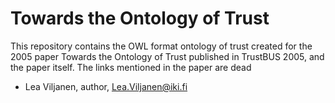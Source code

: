 # Towards the Ontology of Trust

This repository contains the OWL format ontology of trust created for the 2005 paper Towards the Ontology of Trust published in TrustBUS 2005, and the paper itself.
The links mentioned in the paper are dead

- Lea Viljanen, author, Lea.Viljanen@iki.fi
